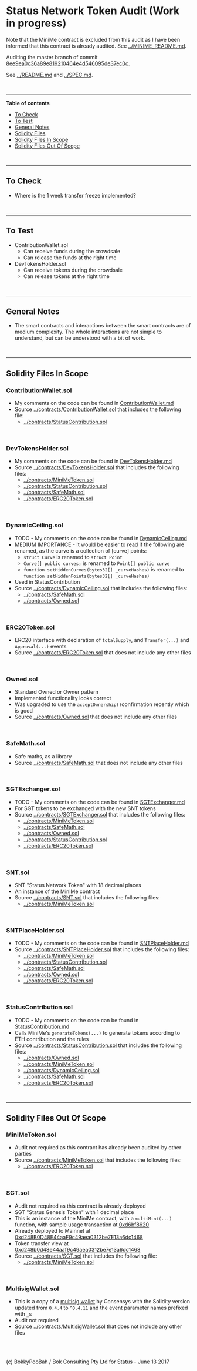 # Status Network Token Audit (Work in progress)

Note that the MiniMe contract is excluded from this audit as I have been informed that this contract is already audited. See [../MINIME_README.md](../MINIME_README.md).

Auditing the master branch of commit [8ee9ea0c36a89e819210464e4d546095de37ec0c](https://github.com/status-im/status-network-token/commit/8ee9ea0c36a89e819210464e4d546095de37ec0c).

See [../README.md](../README.md) and [../SPEC.md](../SPEC.md).

<br />

<hr />

**Table of contents**

* [To Check](#to-check)
* [To Test](#to-test)
* [General Notes](#general-notes)
* [Solidity Files](#solidity-files)
* [Solidity Files In Scope](#solidity-files-in-scope)
* [Solidity Files Out Of Scope](#solidity-files-out-of-scope)

<br />

<hr />

## To Check

* Where is the 1 week transfer freeze implemented?

<br />

<hr />

## To Test

* ContributionWallet.sol
  * Can receive funds during the crowdsale
  * Can release the funds at the right time
* DevTokensHolder.sol
  * Can receive tokens during the crowdsale
  * Can release tokens at the right time

<br />

<hr />

## General Notes

* The smart contracts and interactions between the smart contracts are of medium complexity. The whole interactions are not simple to understand, but can be understood with a bit of work.

<br />

<hr />

## Solidity Files In Scope

### ContributionWallet.sol
* My comments on the code can be found in [ContributionWallet.md](ContributionWallet.md)
* Source [../contracts/ContributionWallet.sol](../contracts/ContributionWallet.sol) that includes the following file:
  * [../contracts/StatusContribution.sol](../contracts/StatusContribution.sol)

<br />

### DevTokensHolder.sol
* My comments on the code can be found in [DevTokensHolder.md](DevTokensHolder.md)
* Source [../contracts/DevTokensHolder.sol](../contracts/DevTokensHolder.sol) that includes the following files:
  * [../contracts/MiniMeToken.sol](../contracts/MiniMeToken.sol)
  * [../contracts/StatusContribution.sol](../contracts/StatusContribution.sol)
  * [../contracts/SafeMath.sol](../contracts/SafeMath.sol)
  * [../contracts/ERC20Token.sol](../contracts/ERC20Token.sol)

<br />

### DynamicCeiling.sol
* TODO - My comments on the code can be found in [DynamicCeiling.md](DynamicCeiling.md)
* MEDIUM IMPORTANCE - It would be easier to read if the following are renamed, as the curve is a collection of [curve] points:
  * `struct Curve` is renamed to `struct Point`
  * `Curve[] public curves;` is renamed to `Point[] public curve`
  * `function setHiddenCurves(bytes32[] _curveHashes)` is renamed to `function setHiddenPoints(bytes32[] _curveHashes)`
* Used in StatusContribution
* Source [../contracts/DynamicCeiling.sol](../contracts/DynamicCeiling.sol) that includes the following files:
  * [../contracts/SafeMath.sol](../contracts/SafeMath.sol)
  * [../contracts/Owned.sol](../contracts/Owned.sol)

<br />

### ERC20Token.sol
* ERC20 interface with declaration of `totalSupply`, and `Transfer(...)` and `Approval(...)` events
* Source [../contracts/ERC20Token.sol](../contracts/ERC20Token.sol) that does not include any other files

<br />

### Owned.sol
* Standard Owned or Owner pattern
* Implemented functionality looks correct
* Was upgraded to use the `acceptOwnership()`confirmation recently which is good
* Source [../contracts/Owned.sol](../contracts/Owned.sol) that does not include any other files

<br />

### SafeMath.sol
* Safe maths, as a library
* Source [../contracts/SafeMath.sol](../contracts/SafeMath.sol) that does not include any other files

<br />

### SGTExchanger.sol
* TODO - My comments on the code can be found in [SGTExchanger.md](SGTExchanger.md)
* For SGT tokens to be exchanged with the new SNT tokens
* Source [../contracts/SGTExchanger.sol](../contracts/SGTExchanger.sol) that includes the following files:
  * [../contracts/MiniMeToken.sol](../contracts/MiniMeToken.sol)
  * [../contracts/SafeMath.sol](../contracts/SafeMath.sol)
  * [../contracts/Owned.sol](../contracts/Owned.sol)
  * [../contracts/StatusContribution.sol](../contracts/StatusContribution.sol)
  * [../contracts/ERC20Token.sol](../contracts/ERC20Token.sol)

<br />

### SNT.sol
* SNT "Status Network Token" with 18 decimal places
* An instance of the MiniMe contract
* Source [../contracts/SNT.sol](../contracts/SNT.sol) that includes the following files:
  * [../contracts/MiniMeToken.sol](../contracts/MiniMeToken.sol)

<br />

### SNTPlaceHolder.sol
* TODO - My comments on the code can be found in [SNTPlaceHolder.md](SNTPlaceHolder.md)
* Source [../contracts/SNTPlaceHolder.sol](../contracts/SNTPlaceHolder.sol) that includes the following files:
  * [../contracts/MiniMeToken.sol](../contracts/MiniMeToken.sol)
  * [../contracts/StatusContribution.sol](../contracts/StatusContribution.sol)
  * [../contracts/SafeMath.sol](../contracts/SafeMath.sol)
  * [../contracts/Owned.sol](../contracts/Owned.sol)
  * [../contracts/ERC20Token.sol](../contracts/ERC20Token.sol)

<br />

### StatusContribution.sol
* TODO - My comments on the code can be found in [StatusContribution.md](StatusContribution.md)
* Calls MiniMe's `generateTokens(...)` to generate tokens according to ETH contribution and the rules
* Source [../contracts/StatusContribution.sol](../contracts/StatusContribution.sol) that includes the following files:
  * [../contracts/Owned.sol](../contracts/Owned.sol)
  * [../contracts/MiniMeToken.sol](../contracts/MiniMeToken.sol)
  * [../contracts/DynamicCeiling.sol](../contracts/DynamicCeiling.sol)
  * [../contracts/SafeMath.sol](../contracts/SafeMath.sol)
  * [../contracts/ERC20Token.sol](../contracts/ERC20Token.sol)

<br />

<hr />

## Solidity Files Out Of Scope

### MiniMeToken.sol
* Audit not required as this contract has already been audited by other parties
* Source [../contracts/MiniMeToken.sol](../contracts/MiniMeToken.sol) that includes the following files:
  * [../contracts/ERC20Token.sol](../contracts/ERC20Token.sol)

<br />

### SGT.sol
* Audit not required as this contract is already deployed
* SGT "Status Genesis Token" with 1 decimal place
* This is an instance of the MiniMe contract, with a `multiMint(...)` function, with sample usage transaction at [0xd6bf8620](https://etherscan.io/tx/0xd6bf86202e427bf9c50f0044260e850abd828e2469f279c927201d611ddb78e7)
* Already deployed to Mainnet at [0xd248B0D48E44aaF9c49aea0312be7E13a6dc1468](https://etherscan.io/address/0xd248B0D48E44aaF9c49aea0312be7E13a6dc1468#code)
* Token transfer view at [0xd248b0d48e44aaf9c49aea0312be7e13a6dc1468](https://etherscan.io/token/0xd248b0d48e44aaf9c49aea0312be7e13a6dc1468)
* Source [../contracts/SGT.sol](../contracts/SGT.sol) that includes the following file:
  * [../contracts/MiniMeToken.sol](../contracts/MiniMeToken.sol)

<br />

### MultisigWallet.sol
* This is a copy of a [multisig wallet](https://github.com/ConsenSys/MultiSigWallet/blob/e3240481928e9d2b57517bd192394172e31da487/contracts/solidity/MultiSigWallet.sol) by Consensys with the Solidity version updated from `0.4.4` to `^0.4.11` and the event parameter names prefixed with `_`s
* Audit not required
* Source [../contracts/MultisigWallet.sol](../contracts/MultisigWallet.sol) that does not include any other files

<br />

<br />

(c) BokkyPooBah / Bok Consulting Pty Ltd for Status - June 13 2017